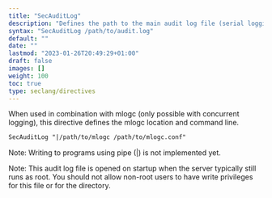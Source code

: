 ```yaml
---
title: "SecAuditLog"
description: "Defines the path to the main audit log file (serial logging format) or the concurrent logging index file (concurrent logging format)."
syntax: "SecAuditLog /path/to/audit.log"
default: ""
date: ""
lastmod: "2023-01-26T20:49:29+01:00"
draft: false
images: []
weight: 100
toc: true
type: seclang/directives
---
```


When used in combination with mlogc (only possible with concurrent logging), this
directive defines the mlogc location and command line.

```apache
SecAuditLog "|/path/to/mlogc /path/to/mlogc.conf"
```
Note: Writing to programs using pipe (|) is not implemented yet.

Note: This audit log file is opened on startup when the server typically still runs
as root. You should not allow non-root users to have write privileges for this file
or for the directory.


